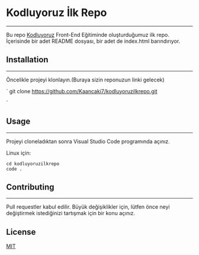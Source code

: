 # Kodluyoruz İlk Repo
---
Bu repo [Kodluyoruz](https://www.kodluyoruz.org/) Front-End Eğitiminde oluşturduğumuz ilk repo. İçerisinde bir adet README dosyası, bir adet de index.html barındırıyor.

## Installation
---
Öncelikle projeyi klonlayın.(Buraya sizin reponuzun linki gelecek)


`
git clone https://github.com/Kaancaki7/kodluyoruzilkrepo.git

`

## Usage
---
Projeyi cloneladıktan sonra Visual Studio Code programında açınız.

Linux için:

```
cd kodluyoruzilkrepo
code .

```

## Contributing
---
Pull requestler kabul edilir. Büyük değişiklikler için, lütfen önce neyi değiştirmek istediğinizi tartışmak için bir konu açınız.

## License
[MIT](https://choosealicense.com/licenses/mit/)
